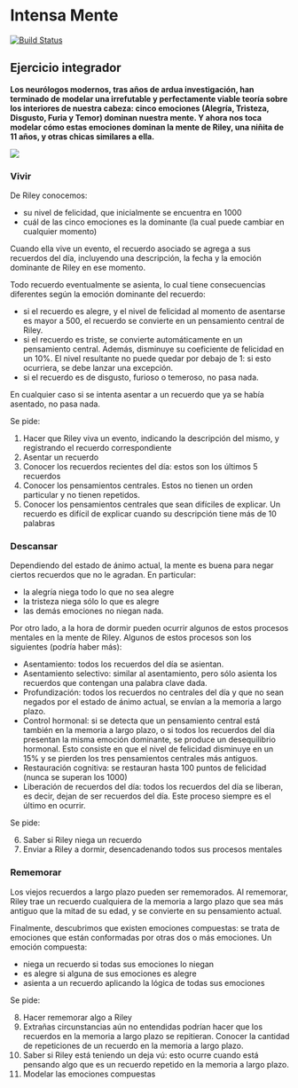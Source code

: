 # Intensa Mente
 
[![Build Status](https://github.com/wollok/ejercicioIntegradorIntensamente/actions/workflows/ci.yml/badge.svg)](https://github.com/wollok/ejercicioIntegradorIntensamente/actions/workflows/ci.yml)


## Ejercicio integrador

**Los neurólogos modernos, tras años de ardua investigación, han terminado de modelar una irrefutable y perfectamente viable teoría sobre los interiores de nuestra cabeza: cinco emociones (Alegría, Tristeza, Disgusto, Furia y Temor) dominan nuestra mente.
Y ahora nos toca modelar cómo estas emociones dominan la mente de Riley, una niñita de 11 años, y otras chicas similares a ella.**

![](intensamente.jpg)

### Vivir
De Riley conocemos:
- su nivel de felicidad, que inicialmente se encuentra en 1000
- cuál de las cinco emociones es la dominante (la cual puede cambiar en cualquier momento) 

Cuando ella vive un evento, el recuerdo asociado se agrega a sus recuerdos del día, incluyendo una descripción, la fecha y la emoción dominante de Riley en ese momento.

Todo recuerdo eventualmente se asienta, lo cual tiene consecuencias diferentes según la emoción dominante del recuerdo: 
- si el recuerdo es alegre, y el nivel de felicidad al momento de asentarse es mayor a 500, el recuerdo se convierte en un pensamiento central de Riley. 
- si el recuerdo es triste, se convierte automáticamente en un pensamiento central. Además, disminuye su coeficiente de felicidad en un 10%. El nivel resultante no puede quedar por debajo de 1: si esto ocurriera, se debe lanzar una excepción. 
- si el recuerdo es de disgusto, furioso o temeroso, no pasa nada.

En cualquier caso si se intenta asentar a un recuerdo que ya se había asentado, no pasa nada.

Se pide:

1. Hacer que Riley viva un evento, indicando la descripción del mismo, y registrando el recuerdo correspondiente
2. Asentar un recuerdo
3. Conocer los recuerdos recientes del día: estos son los últimos 5 recuerdos
4. Conocer los pensamientos centrales. Estos no tienen un orden particular y no tienen repetidos. 
5. Conocer los pensamientos centrales que sean difíciles de explicar. Un recuerdo es difícil de explicar cuando su descripción tiene más de 10 palabras


### Descansar

Dependiendo del estado de ánimo actual, la mente es buena para negar ciertos recuerdos que no le agradan. En particular: 

- la alegría niega todo lo que no sea alegre
- la tristeza niega sólo lo que es alegre
- las demás emociones no niegan nada. 

Por otro lado, a la hora de dormir pueden ocurrir algunos de estos procesos mentales en la mente de Riley. Algunos de estos procesos son los siguientes (podría haber más):

- Asentamiento: todos los recuerdos del día se asientan.
- Asentamiento selectivo: similar al asentamiento, pero sólo asienta los recuerdos que contengan una palabra clave dada. 
- Profundización: todos los recuerdos no centrales del día y que no sean negados por el estado de ánimo actual, se envían a la memoria a largo plazo. 
- Control hormonal: si se detecta que un pensamiento central está también en la memoria a largo plazo, o si todos los recuerdos del día presentan la misma emoción dominante, se produce un desequilibrio hormonal. Esto consiste en que el nivel de felicidad disminuye en un 15% y se pierden los tres pensamientos centrales más antiguos. 
- Restauración cognitiva: se restauran hasta 100 puntos de felicidad (nunca se superan los 1000)
- Liberación de recuerdos del día: todos los recuerdos del día se liberan, es decir, dejan de ser recuerdos del día. Este proceso siempre es el último en ocurrir. 

Se pide:

6. Saber si Riley niega un recuerdo
7. Enviar a Riley a dormir, desencadenando todos sus procesos mentales

### Rememorar

Los viejos recuerdos a largo plazo pueden ser rememorados. Al rememorar, Riley trae un recuerdo cualquiera de la memoria a largo plazo que sea más antiguo que la mitad de su edad, y se convierte en su pensamiento actual. 

Finalmente, descubrimos que existen emociones compuestas: se trata de emociones que están conformadas por otras dos o más emociones. Un emoción compuesta:
- niega un recuerdo si todas sus emociones lo niegan
- es alegre si alguna de sus emociones es alegre
- asienta a un recuerdo aplicando la lógica de todas sus emociones

Se pide:

8. Hacer rememorar algo a Riley 
9. Extrañas circunstancias aún no entendidas podrían hacer que los recuerdos en la memoria a largo plazo se repitieran. Conocer la cantidad de repeticiones de un recuerdo en la memoria a largo plazo. 
10. Saber si Riley está teniendo un deja vú: esto ocurre cuando está pensando algo que es un recuerdo repetido en la memoria a largo plazo.
11. Modelar las emociones compuestas


